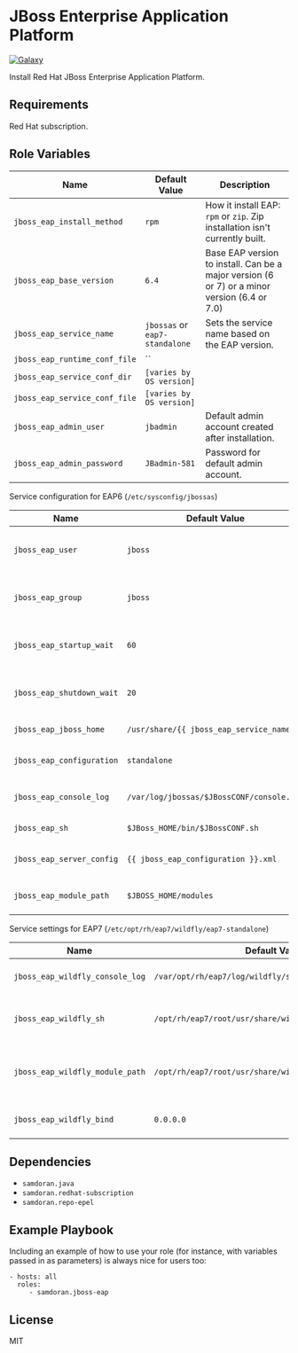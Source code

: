 JBoss Enterprise Application Platform
=========
[![Galaxy](https://img.shields.io/badge/galaxy-samdoran.jboss--eap-blue.svg?style=flat)](https://galaxy.ansible.com/samdoran/jboss-eap)

Install Red Hat JBoss Enterprise Application Platform.

Requirements
------------

Red Hat subscription.

Role Variables
--------------

| Name              | Default Value       | Description          |
|-------------------|---------------------|----------------------|
| `jboss_eap_install_method` | `rpm` | How it install EAP: `rpm` or `zip`. Zip installation isn't currently built. |
| `jboss_eap_base_version` | `6.4` | Base EAP version to install. Can be a major version (6 or 7) or a minor version (6.4 or 7.0) |
| `jboss_eap_service_name` | `jbossas` or `eap7-standalone` | Sets the service name based on the EAP version. |
| `jboss_eap_runtime_conf_file` | `` |  |
| `jboss_eap_service_conf_dir` | `[varies by OS version]` |  |
| `jboss_eap_service_conf_file` | `[varies by OS version]` |  |
| `jboss_eap_admin_user` | `jbadmin` | Default admin account created after installation. |
| `jboss_eap_admin_password` | `JBadmin-581` | Password for default admin account. |

Service configuration for EAP6 (`/etc/sysconfig/jbossas`)

| Name              | Default Value       | Description          |
|-------------------|---------------------|----------------------|
| `jboss_eap_user` | `jboss` | Username that owns the JBoss process |
| `jboss_eap_group` | `jboss` | Group that owns the JBoss process |
| `jboss_eap_startup_wait` | `60` | The amount of time to wait for startup |
| `jboss_eap_shutdown_wait` | `20` | The amount of time to wait for shutdown |
| `jboss_eap_jboss_home` | `/usr/share/{{ jboss_eap_service_name }}` | Where JBoss is located. |
| `jboss_eap_configuration` | `standalone` | JBoss configuration to starte |
| `jboss_eap_console_log` | `/var/log/jbossas/$JBossCONF/console.log` | Locatin of the console log. |
| `jboss_eap_sh` | `$JBoss_HOME/bin/$JBossCONF.sh` | Script that starts JBoss. |
| `jboss_eap_server_config` | `{{ jboss_eap_configuration }}.xml` | Server configuration to start. |
| `jboss_eap_module_path` | `$JBOSS_HOME/modules` | JBoss module directory. |

Service settings for EAP7 (`/etc/opt/rh/eap7/wildfly/eap7-standalone`)

| Name              | Default Value       | Description          |
|-------------------|---------------------|----------------------|
| `jboss_eap_wildfly_console_log` | `/var/opt/rh/eap7/log/wildfly/standalone/console.log` | Location to keep the console log |
| `jboss_eap_wildfly_sh` | `/opt/rh/eap7/root/usr/share/wildfly/bin/standalone.sh` | Define the script to use to start wildfly |
| `jboss_eap_wildfly_module_path` | `/opt/rh/eap7/root/usr/share/wildfly/modules` | Define where wildfly module directory is |
| `jboss_eap_wildfly_bind` | `0.0.0.0` | The address to bind to |

Dependencies
------------

- `samdoran.java`
- `samdoran.redhat-subscription`
- `samdoran.repo-epel`

Example Playbook
----------------

Including an example of how to use your role (for instance, with variables passed in as parameters) is always nice for users too:

    - hosts: all
      roles:
         - samdoran.jboss-eap

License
-------

MIT
